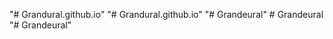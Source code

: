 "# Grandural.github.io" 
"# Grandural.github.io" 
"# Grandeural" 
#   G r a n d e u r a l  
 "# Grandeural" 
